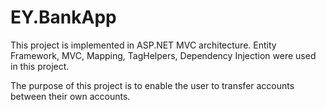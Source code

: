 # EY.BankApp

This project is implemented in ASP.NET MVC architecture.
Entity Framework, MVC, Mapping, TagHelpers, Dependency Injection were used in this project.

The purpose of this project is to enable the user to transfer accounts between their own accounts.

